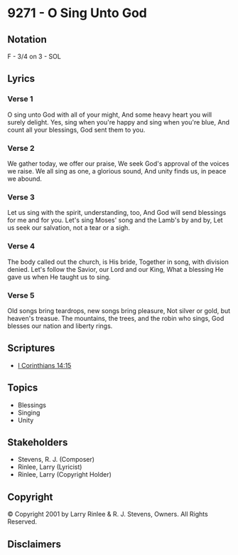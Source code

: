 # 9271 - O Sing Unto God

## Notation

F - 3/4 on 3 - SOL

## Lyrics

### Verse 1

O sing unto God with all of your might, And some heavy heart you will surely delight. Yes, sing when you're happy and sing when you're blue, And count all your blessings, God sent them to you.

### Verse 2

We gather today, we offer our praise, We seek God's approval of the voices we raise. We all sing as one, a glorious sound, And unity finds us, in peace we abound.

### Verse 3

Let us sing with the spirit, understanding, too, And God will send blessings for me and for you. Let's sing Moses' song and the Lamb's by and by, Let us seek our salvation, not a tear or a sigh.

### Verse 4

The body called out the church, is His bride, Together in song, with division denied. Let's follow the Savior, our Lord and our King, What a blessing He gave us when He taught us to sing.

### Verse 5

Old songs bring teardrops, new songs bring pleasure, Not silver or gold, but heaven's treasue. The mountains, the trees, and the robin who sings, God blesses our nation and liberty rings.


## Scriptures

- [I Corinthians 14:15](https://www.biblegateway.com/passage/?search=I%20Corinthians%2014%3A15)

## Topics

- Blessings
- Singing
- Unity

## Stakeholders

- Stevens, R. J. (Composer)
- Rinlee, Larry (Lyricist)
- Rinlee, Larry (Copyright Holder)

## Copyright

© Copyright 2001 by Larry Rinlee & R. J. Stevens, Owners. All Rights Reserved.


## Disclaimers


